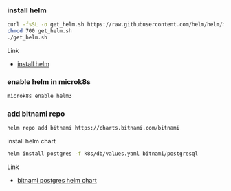 ### install helm


```bash
curl -fsSL -o get_helm.sh https://raw.githubusercontent.com/helm/helm/main/scripts/get-helm-3
chmod 700 get_helm.sh
./get_helm.sh
```
Link 
* [install helm](https://helm.sh/docs/intro/install/)
### enable helm in microk8s

```bash
microk8s enable helm3
```
### add bitnami repo

```bash
helm repo add bitnami https://charts.bitnami.com/bitnami
```

install helm chart
```bash
helm install postgres -f k8s/db/values.yaml bitnami/postgresql
```

Link
* [bitnami postgres helm chart](https://bitnami.com/stack/postgresql/helm)